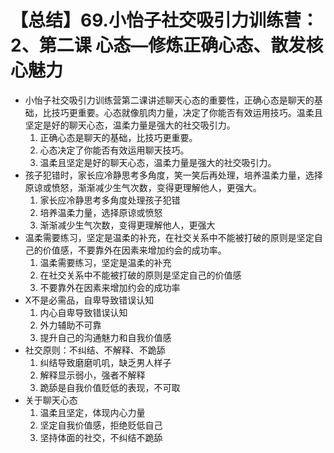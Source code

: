 # 【总结】69.小怡子社交吸引力训练营：2、第二课 心态—修炼正确心态、散发核心魅力

-   小怡子社交吸引力训练营第二课讲述聊天心态的重要性，正确心态是聊天的基础，比技巧更重要。心态就像肌肉力量，决定了你能否有效运用技巧。温柔且坚定是好的聊天心态，温柔力量是强大的社交吸引力。
    1.  正确心态是聊天的基础，比技巧更重要。
    2.  心态决定了你能否有效运用聊天技巧。
    3.  温柔且坚定是好的聊天心态，温柔力量是强大的社交吸引力。
-   孩子犯错时，家长应冷静思考多角度，笑一笑后再处理，培养温柔力量，选择原谅或愤怒，渐渐减少生气次数，变得更理解他人，更强大。
    1.  家长应冷静思考多角度处理孩子犯错
    2.  培养温柔力量，选择原谅或愤怒
    3.  渐渐减少生气次数，变得更理解他人，更强大
-   温柔需要练习，坚定是温柔的补充，在社交关系中不能被打破的原则是坚定自己的价值感，不要靠外在因素来增加约会的成功率。
    1.  温柔需要练习，坚定是温柔的补充
    2.  在社交关系中不能被打破的原则是坚定自己的价值感
    3.  不要靠外在因素来增加约会的成功率
-   X不是必需品，自卑导致错误认知
    1.  内心自卑导致错误认知
    2.  外力辅助不可靠
    3.  提升自己的沟通魅力和自我价值感
-   社交原则：不纠结、不解释、不跪舔
    1.  纠结导致磨磨叽叽，缺乏男人样子
    2.  解释显示弱小，强者不解释
    3.  跪舔是自我价值贬低的表现，不可取
-   关于聊天心态
    1.  温柔且坚定，体现内心力量
    2.  坚定自我价值感，拒绝贬低自己
    3.  坚持体面的社交，不纠结不跪舔